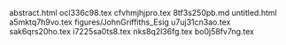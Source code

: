 abstract.html
ocl336c98.tex
cfvhmjhjpro.tex
8tf3s250pb.md
untitled.html
a5mktq7h9vo.tex
figures/JohnGriffiths_Esig
u7uj31cn3ao.tex
sak6qrs20ho.tex
i7225sa0ts8.tex
nks8q2l36fg.tex
bo0j58fv7ng.tex